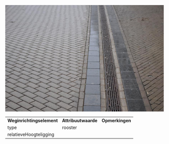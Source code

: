 ![](media/51365a870ea267d6643ba047de4fa1a6539a78ee.jpg)

|                           |                     |                 |
|---------------------------|---------------------|-----------------|
| **Weginrichtingselement** | **Attribuutwaarde** | **Opmerkingen** |
| type                      | rooster             |                 |
| relatieveHoogteligging    |                     |                 |
